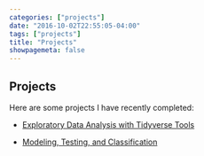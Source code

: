 ```yaml
---
categories: ["projects"]
date: "2016-10-02T22:55:05-04:00"
tags: ["projects"]
title: "Projects"
showpagemeta: false
---
```

## Projects 

Here are some projects I have recently completed:

- [Exploratory Data Analysis with Tidyverse Tools](/project1/)

- [Modeling, Testing, and Classification](/project2/)